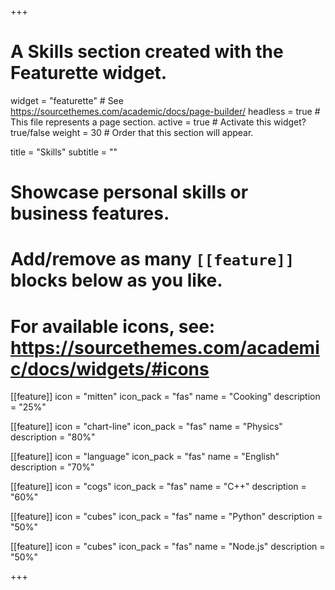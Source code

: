 +++
# A Skills section created with the Featurette widget.
widget = "featurette"  # See https://sourcethemes.com/academic/docs/page-builder/
headless = true  # This file represents a page section.
active = true  # Activate this widget? true/false
weight = 30  # Order that this section will appear.

title = "Skills"
subtitle = ""

# Showcase personal skills or business features.
# 
# Add/remove as many `[[feature]]` blocks below as you like.
# 
# For available icons, see: https://sourcethemes.com/academic/docs/widgets/#icons

[[feature]]
  icon = "mitten"
  icon_pack = "fas"
  name = "Cooking"
  description = "25%"
  
[[feature]]
  icon = "chart-line"
  icon_pack = "fas"
  name = "Physics"
  description = "80%"  

[[feature]]
  icon = "language"
  icon_pack = "fas"
  name = "English"
  description = "70%"

[[feature]]
  icon = "cogs"
  icon_pack = "fas"
  name = "C++"
  description = "60%"

[[feature]]
  icon = "cubes"
  icon_pack = "fas"
  name = "Python"
  description = "50%"

[[feature]]
  icon = "cubes"
  icon_pack = "fas"
  name = "Node.js"
  description = "50%"

+++
